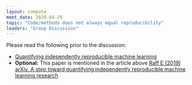 ```yaml
---
layout: compute
meet_date: 2020-04-29
topic: "Code/methods does not always equal reproducibility"
leaders: "Group Discussion"
---
```


Please read the following prior to the discussion:

- [Quantifying independently reproducible machine learning](https://thegradient.pub/independently-reproducible-machine-learning/)
- **Optional:** This paper is mentioned in the article above [Raff E (2019) arXiv. A step toward quantifying independently reproducible machine learning research](https://arxiv.org/abs/1909.06674)
